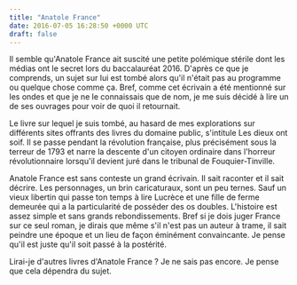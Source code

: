 ```yaml
---
title: "Anatole France"
date: 2016-07-05 16:28:50 +0000 UTC
draft: false
---
```

Il semble qu'Anatole France ait suscité une petite polémique stérile dont les médias ont le secret lors du baccalauréat 2016. D'après ce que je comprends, un sujet sur lui est tombé alors qu'il n'était pas au programme ou quelque chose comme ça. Bref, comme cet écrivain a été mentionné sur les ondes et que je ne le connaissais que de nom, je me suis décidé à lire un de ses ouvrages pour voir de quoi il retournait.

Le livre sur lequel je suis tombé, au hasard de mes explorations sur différents sites offrants des livres du domaine public, s'intitule Les dieux ont soif. Il se passe pendant la révolution française, plus précisément sous la terreur de 1793 et narre la descente d'un citoyen ordinaire dans l'horreur révolutionnaire lorsqu'il devient juré dans le tribunal de Fouquier-Tinville.

Anatole France est sans conteste un grand écrivain. Il sait raconter et il sait décrire. Les personnages, un brin caricaturaux, sont un peu ternes. Sauf un vieux libertin qui passe ton temps à lire Lucrèce et une fille de ferme demeurée qui a la particularité de posséder des os doubles. L'histoire est assez simple et sans grands rebondissements. Bref si je dois juger France sur ce seul roman, je dirais que même s'il n'est pas un auteur à trame, il sait peindre une époque et un lieu de façon éminément convaincante. Je pense qu'il est juste qu'il soit passé à la postérité.

Lirai-je d'autres livres d'Anatole France ? Je ne sais pas encore. Je pense que cela dépendra du sujet.